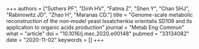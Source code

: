+++
authors = ["Suthers PF", "Dinh HV", "Fatma Z", "Shen Y", "Chan SHJ", "Rabinowitz JD", "Zhao H", "Maranas CD."]
title = "Genome-scale metabolic reconstruction of the non-model yeast Issatchenkia orientalis SD108 and its application to organic acids production"
journal = "Metab Eng Commun"
what = "article"
doi = "10.1016/j.mec.2020.e00148"
pubmed = "33134082"
date = "2020-11-02"
keywords = []
+++

